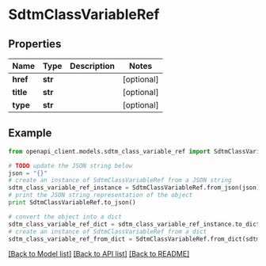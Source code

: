 # SdtmClassVariableRef


## Properties
Name | Type | Description | Notes
------------ | ------------- | ------------- | -------------
**href** | **str** |  | [optional] 
**title** | **str** |  | [optional] 
**type** | **str** |  | [optional] 

## Example

```python
from openapi_client.models.sdtm_class_variable_ref import SdtmClassVariableRef

# TODO update the JSON string below
json = "{}"
# create an instance of SdtmClassVariableRef from a JSON string
sdtm_class_variable_ref_instance = SdtmClassVariableRef.from_json(json)
# print the JSON string representation of the object
print SdtmClassVariableRef.to_json()

# convert the object into a dict
sdtm_class_variable_ref_dict = sdtm_class_variable_ref_instance.to_dict()
# create an instance of SdtmClassVariableRef from a dict
sdtm_class_variable_ref_from_dict = SdtmClassVariableRef.from_dict(sdtm_class_variable_ref_dict)
```
[[Back to Model list]](../README.md#documentation-for-models) [[Back to API list]](../README.md#documentation-for-api-endpoints) [[Back to README]](../README.md)


